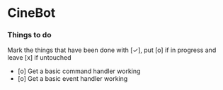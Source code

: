# CineBot

### Things to do
Mark the things that have been done with [✓], put [o] if in progress and leave [x] if untouched
- [o] Get a basic command handler working
- [o] Get a basic event handler working